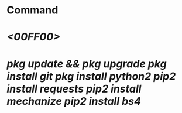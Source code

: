 # Command
# <i><00FF00>
# pkg update &amp;&amp; pkg upgrade pkg install git pkg install python2 pip2 install requests pip2 install mechanize pip2 install bs4
